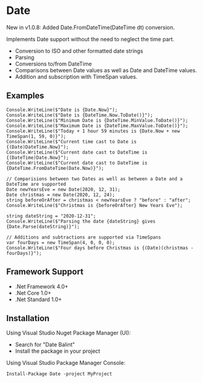 # Date

New in v1.0.8: Added Date.FromDateTime(DateTime dt) conversion.

Implements Date support without the need to neglect the time part.
- Conversion to ISO and other formatted date strings
- Parsing
- Conversions to/from DateTime
- Comparisons between Date values as well as Date and DateTime values.
- Addition and subscription with TimeSpan values.

## Examples
    Console.WriteLine($"Date is {Date.Now}");
    Console.WriteLine($"Date is {DateTime.Now.ToDate()}");
    Console.WriteLine($"Minimum Date is {DateTime.MinValue.ToDate()}");
    Console.WriteLine($"Maximum Date is {DateTime.MaxValue.ToDate()}");
    Console.WriteLine($"Today + 1 hour 59 minutes is {Date.Now + new TimeSpan(1, 59, 0)}");
    Console.WriteLine($"Current time cast to Date is {(Date)DateTime.Now}");
    Console.WriteLine($"Current date cast to DateTime is {(DateTime)Date.Now}");
    Console.WriteLine($"Current date cast to DateTime is {DateTime.FromDateTime(Date.Now)}");
    
    // Comparisions between two Dates as well as between a Date and a DateTime are supported
    Date newYearsEve = new Date(2020, 12, 31);
    Date christmas = new Date(2020, 12, 24);
    string beforeOrAfter = christmas < newYearsEve ? "before" : "after";
    Console.WriteLine($"Christmas is {beforeOrAfter} New Years Eve");
    
    string dateString = "2020-12-31";
    Console.WriteLine($"Parsing the date {dateString} gives {Date.Parse(dateString)}");
    
    // Additions and subtractions are supported via TimeSpans
    var fourDays = new TimeSpan(4, 0, 0, 0);
    Console.WriteLine($"Four days before Christmas is {(Date)(christmas - fourDays)}");

## Framework Support
- .Net Framework 4.0+
- .Net Core 1.0+
- .Net Standard 1.0+

## Installation
Using Visual Studio Nuget Package Manager (UI):
- Search for "Date Balint"
- Install the package in your project

Using Visual Studio Package Manager Console:

    Install-Package Date -project MyProject
